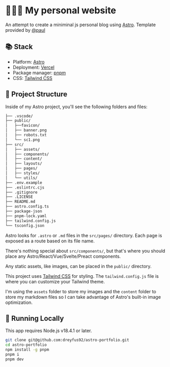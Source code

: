 # 🧑🏻‍💻 My personal website

An attempt to create a miniminal js personal blog using [Astro](https://astro.build/). Template provided by [@paul](https://github.com/dreyfus92)

## 📚 Stack

- Platform: [Astro](https://astro.build/)
- Deployment: [Vercel](https://vercel.com/)
- Package manager: [pnpm](https://pnpm.io/)
- CSS: [Tailwind CSS](https://tailwindcss.com/)

## 🚀 Project Structure

Inside of my Astro project, you'll see the following folders and files:

```bash
├── .vscode/
├── public/
│   ├──favicon/
│   ├── banner.png
│   ├── robots.txt
│   └── sc1.png
├── src/
│   ├── assets/
│   ├── components/
│   ├── content/
│   ├── layouts/
│   ├── pages/
│   ├── styles/
│   └── utils/
├── .env.example
├── .eslintrc.cjs
├── .gitignore
├── .LICENSE
├── README.md
├── astro.config.ts
├── package-json
├── pnpm-lock.yaml
├── tailwind.config.js
└── tsconfig.json
```

Astro looks for `.astro` or `.md` files in the `src/pages/` directory. Each page is exposed as a route based on its file name.

There's nothing special about `src/components/`, but that's where you should place any Astro/React/Vue/Svelte/Preact components.

Any static assets, like images, can be placed in the `public/` directory.

This project uses [Tailwind CSS](https://tailwindcss.com/) for styling. The `tailwind.config.js` file is where you can customize your Tailwind theme.

I'm using the `assets` folder to store my images and the `content` folder to store my markdown files so I can take advantage of Astro's built-in image optimization.

## 🧞 Running Locally

This app requires Node.js v18.4.1 or later.

```bash
git clone git@github.com:dreyfus92/astro-portfolio.git
cd astro-portfolio
npm install -g pnpm
pnpm i
pnpm dev
```
